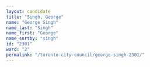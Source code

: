 ```yaml
---
layout: candidate
title: "Singh, George"
name: "George Singh"
name_last: "Singh"
name_first: "George"
name_sortby: "singh"
id: "2301"
ward: "2"
permalink: "/toronto-city-council/george-singh-2301/"
---
```

